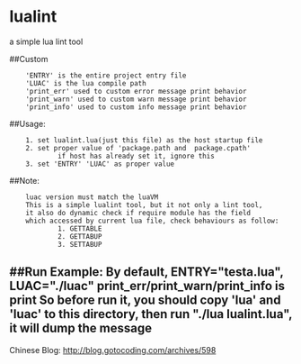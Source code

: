 # lualint
a simple lua lint tool

##Custom
        
        'ENTRY' is the entire project entry file
        'LUAC' is the lua compile path
        'print_err' used to custom error message print behavior
        'print_warn' used to custom warn message print behavior
        'print_info' used to custom info message print behavior

##Usage:

        1. set lualint.lua(just this file) as the host startup file
        2. set proper value of 'package.path and  package.cpath'
                if host has already set it, ignore this
        3. set 'ENTRY' 'LUAC' as proper value

##Note:

        luac version must match the luaVM
        This is a simple lualint tool, but it not only a lint tool,
        it also do dynamic check if require module has the field
        which accessed by current lua file, check behaviours as follow:
                1. GETTABLE
                2. GETTABUP     
                3. SETTABUP

##Run Example:
        By default, ENTRY="testa.lua", LUAC="./luac" print_err/print_warn/print_info is print
        So before run it, you should copy 'lua' and 'luac' to this directory, then run
        "./lua lualint.lua", it will dump the message
--------------

Chinese Blog: http://blog.gotocoding.com/archives/598
